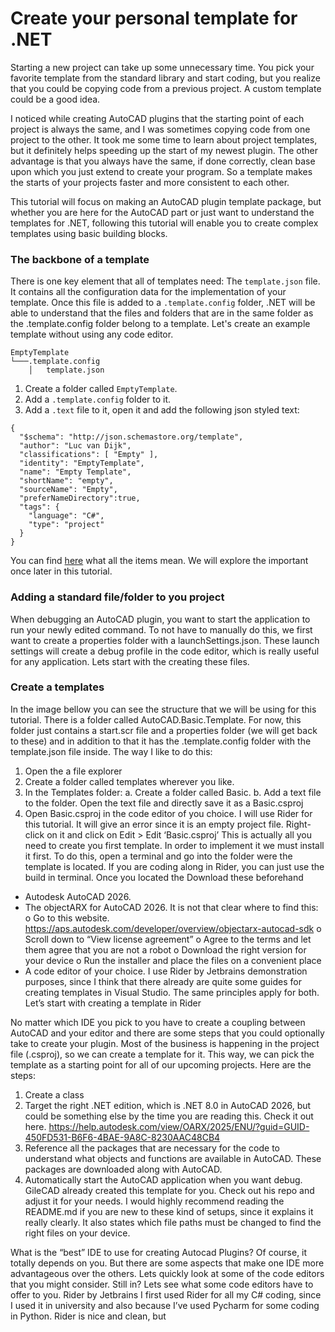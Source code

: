 # Create your personal template for .NET
Starting a new project can take up some unnecessary time. You pick your favorite template from the standard library and start coding, but you realize that you could be copying code from a previous project. A custom template could be a good idea. 

I noticed while creating AutoCAD plugins that the starting point of each project is always the same, and I was sometimes copying code from one project to the other. It took me some time to learn about project templates, but it definitely helps speeding up the start of my newest plugin. The other advantage is that you always have the same, if done correctly, clean base upon which you just extend to create your program. So a template makes the starts of your projects faster and more consistent to each other.

This tutorial will focus on making an AutoCAD plugin template package, but whether you are here for the AutoCAD part or just want to understand the templates for .NET, following this tutorial will enable you to create complex templates using basic building blocks. 

### The backbone of a template
There is one key element that all of templates need: The `template.json` file. It contains all the configuration data for the implementation of your template. Once this file is added to a `.template.config` folder, .NET will be able to understand that the files and folders that are in the same folder as the .template.config folder belong to a template. Let's create an example template without using any code editor.

[comment]: <> (tree signs: │ ├─── └───)
```
EmptyTemplate
└───.template.config 
    │   template.json
```

1. Create a folder called `EmptyTemplate`.
2. Add a `.template.config` folder to it.
3. Add a `.text` file to it, open it and add the following json styled text:
```
{
  "$schema": "http://json.schemastore.org/template",
  "author": "Luc van Dijk",
  "classifications": [ "Empty" ],
  "identity": "EmptyTemplate",
  "name": "Empty Template",
  "shortName": "empty",
  "sourceName": "Empty",
  "preferNameDirectory":true,
  "tags": {
    "language": "C#",
    "type": "project"
  }
}
```
You can find [here](https://learn.microsoft.com/en-us/dotnet/core/tools/custom-templates) what all the items mean. We will explore the important once later in this tutorial.
 
### Adding a standard file/folder to you project
When debugging an AutoCAD plugin, you want to start the application to run your newly edited command. To not have to manually do this, we first want to create a properties folder with a launchSettings.json. These launch settings will create a debug profile in the code editor, which is really useful for any application. Lets start with the creating these files.
### Create a templates
In the image bellow you can see the structure that we will be using for this tutorial. There is a folder called AutoCAD.Basic.Template. For now, this folder just contains a start.scr file and a properties folder (we will get back to these) and in addition to that it has the .template.config folder with the template.json file inside. The way I like to do this:
1.	Open the a file explorer
2.	Create a folder called templates wherever you like.
3.	In the Templates folder:
a.	Create a folder called Basic.
b.	Add a text file to the folder. Open the text file and directly save it as a Basic.csproj
4.	Open Basic.csproj in the code editor of you choice. I will use Rider for this tutorial. It will give an error since it is an empty project file. Right-click on it and click on Edit > Edit ‘Basic.csproj’
This is actually all you need to create you first template. In order to implement it we must install it first. To do this, open a terminal and go into the folder were the template is located. If you are coding along in Rider, you can just use the build in terminal. Once you located the 
Download these beforehand
-	Autodesk AutoCAD 2026.
-	The objectARX for AutoCAD 2026. It is not that clear where to find this:
o	Go to this website.
https://aps.autodesk.com/developer/overview/objectarx-autocad-sdk
o	Scroll down to “View license agreement”
o	Agree to the terms and let them agree that you are not a robot
o	Download the right version for your device
o	Run the installer and place the files on a convenient place
-	A code editor of your choice. I use Rider by Jetbrains demonstration purposes, since I think that there already are quite some guides for creating templates in Visual Studio. The same principles apply for both.
Let’s start with creating a template in Rider

No matter which IDE you pick to you have to create a coupling between AutoCAD and your editor and there are some steps that you could optionally take to create your plugin. Most of the business is happening in the project file (.csproj), so we can create a template for it. This way, we can pick the template as a starting point for all of our upcoming projects. Here are the steps:
1.	Create a class
2.	Target the right .NET edition, which is .NET 8.0 in AutoCAD 2026, but could be something else by the time you are reading this. Check it out here.
https://help.autodesk.com/view/OARX/2025/ENU/?guid=GUID-450FD531-B6F6-4BAE-9A8C-8230AAC48CB4
3.	Reference all the packages that are necessary for the code to understand what objects and functions are available in AutoCAD. These packages are downloaded along with AutoCAD.
4.	Automatically start the AutoCAD application when you want debug.
GileCAD already created this template for you. Check out his repo and adjust it for your needs. I would highly recommend reading the README.md if you are new to these kind of setups, since it explains it really clearly. It also states which file paths must be changed to find the right files on your device.

What is the “best” IDE to use for creating Autocad Plugins?
Of course, it totally depends on you. But there are some aspects that make one IDE more advantageous over the others. Lets quickly look at some of the code editors that you might consider.
Still in? Lets see what some code editors have to offer to you. 
Rider by Jetbrains
I first used Rider for all my C# coding, since I used it in university and also because I’ve used Pycharm for some coding in Python. Rider is nice and clean, but 

